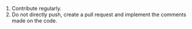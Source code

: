 1. Contribute regularly. 
2. Do not directly push, create a pull request and implement the comments made on the code. 
